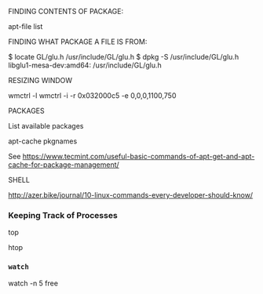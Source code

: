 FINDING CONTENTS OF PACKAGE:

apt-file list <package-name>

FINDING WHAT PACKAGE A FILE IS FROM:

$ locate GL/glu.h
/usr/include/GL/glu.h
$ dpkg -S /usr/include/GL/glu.h
libglu1-mesa-dev:amd64: /usr/include/GL/glu.h

RESIZING WINDOW

wmctrl -l
wmctrl -i -r 0x032000c5 -e 0,0,0,1100,750

PACKAGES

List available packages

apt-cache pkgnames

See https://www.tecmint.com/useful-basic-commands-of-apt-get-and-apt-cache-for-package-management/

SHELL

http://azer.bike/journal/10-linux-commands-every-developer-should-know/

### Keeping Track of Processes

top

htop

### `watch`

watch -n 5 free
